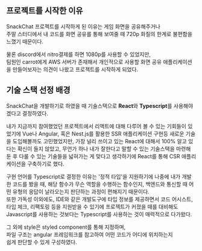 ## 프로젝트를 시작한 이유  
SnackChat 프로젝트를 시작하게 된 이유는 게임 화면을 공유해주거나  
주말 스터디에서 내 코드를 화면 공유를 통해 보여줄 때 720p  화질의 한계로 불편함을 느꼈기 때문이다.  

물론 discord에서 nitro결제를 하면 1080p를 사용할 수 있었지만,  
팀원인 carrot에게 AWS 서버가 존재해서 개인적으로 사용할 화면 공유 애플리케이션을 만들어보자는 의견이 나왔고 프로젝트를 시작하게 되었다.


## 기술 스택 선정 배경
SnackChat을 개발하기로 하였을 때 기술스택으로 **React**와 **Typescript**를 사용해야겠다고 결정하였다.  

내가 지금까지 참여했었던 프로젝트에서 리액트에 대해 다루어 볼 수 있는 기회들이 있었기에 Vue나 Angular,
혹은 Nest.js를 활용한 SSR 애플리케이션 구현등 새로운 기술을 도입해볼까도 고민했었지만, 가장 널리 쓰이고 있는
React에 대해서 100% 알고 있다는 확신이 들지 않았고, 무언가 하나 내가 잘한다고 말할 수 있는 기술스택을 마련해 둔 후
다룰 수 있는 기술들을 넓혀가는 게 맞다고 생각하기에 React를 통해 CSR 애플리케이션을 구축하기로 했다.  

구현 언어를 Typescript로 결정한 이유는 '정적 타입'을 지원하기에 나중에 내가 개발한 코드를 봤을 때, 해당 함수가
무슨 역할을 수행하는 함수인지, 백엔드와 통신할 때 어떤 유형의 응답이 날라오는지 판단하는 과정이 편해지기 때문이다.  
또한 가독성 이외에도, IDE와 같은 개발도구에 타입 정보를 제공하면서 코드 어시스트, 타입 체크, 리팩토링 등을 지원받을 수
있기에 프로젝트가 커졌을 때를 대비해도 Javascript를 사용하는 것보다는 Typescript를 사용하는 것이 매력적으로 다가왔다.  

그 외에 style은 styled component를 통해 지정하며,  
파일 구조는 angular 프레임워크를 참고하여 어떤 코드가 어디에 위치하는지  
쉽게 판단할 수 있게 구성하였다.  

